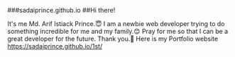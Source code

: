 ###sadaiprince.github.io
##Hi there!

It's me Md. Arif Istiack Prince.😇 I am a newbie web developer trying to do something incredible for me and my family.😊 Pray for me so that I can be a great developer for the future. Thank you.🥰
Here is my Portfolio website 
https://sadaiprince.github.io/1st/
